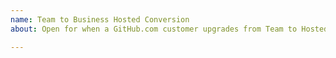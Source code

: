 ```yaml
---
name: Team to Business Hosted Conversion 
about: Open for when a GitHub.com customer upgrades from Team to Hosted. 

---
```

